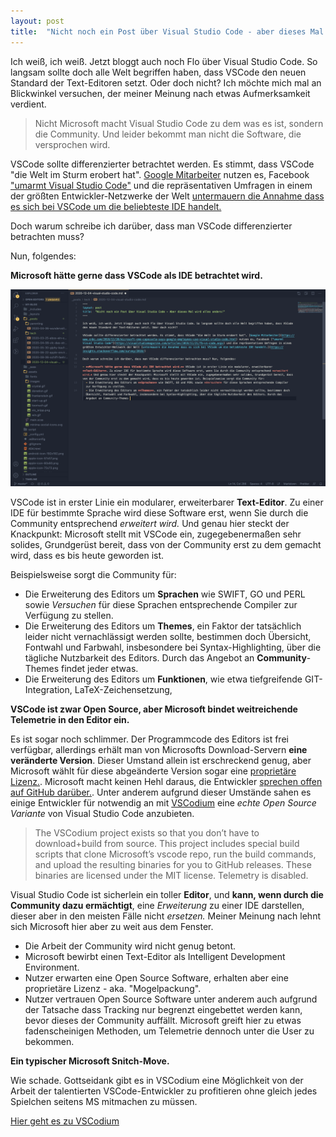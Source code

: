 ```yaml
---
layout: post
title:  "Nicht noch ein Post über Visual Studio Code - aber dieses Mal wird alles anders!"
---
```


Ich weiß, ich weiß. Jetzt bloggt auch noch Flo über Visual Studio Code. So langsam sollte doch alle Welt begriffen haben, dass VSCode den neuen Standard der Text-Editoren setzt. Oder doch nicht? Ich möchte mich mal an Blickwinkel versuchen, der meiner Meinung nach etwas Aufmerksamkeit verdient.

> Nicht Microsoft macht Visual Studio Code zu dem was es ist, sondern die Community. Und leider bekommt man nicht die Software, die versprochen wird.

VSCode sollte differenzierter betrachtet werden. Es stimmt, dass VSCode "die Welt im Sturm erobert hat". [Google Mitarbeiter](https://www.cnbc.com/2018/12/20/microsoft-cmo-capossela-says-google-employees-use-visual-studio-code.html) nutzen es, Facebook ["umarmt Visual Studio Code"](https://visualstudiomagazine.com/articles/2019/11/21/fb-vs-code.aspx) und die repräsentativen Umfragen in einem  der größten Entwickler-Netzwerke der Welt [untermauern die Annahme dass es sich bei VSCode um die beliebteste IDE handelt.](https://insights.stackoverflow.com/survey/2018/)

Doch warum schreibe ich darüber, dass man VSCode differenzierter betrachten muss? 

Nun, folgendes:

**Microsoft hätte gerne dass VSCode als IDE betrachtet wird.** 

![](/assets/images/2020-12-04-vscode.png)

VSCode ist in erster Linie ein modularer, erweiterbarer **Text-Editor**. Zu einer IDE für bestimmte Sprache wird diese Software erst, wenn Sie durch die Community entsprechend *erweitert wird.* Und genau hier steckt der Knackpunkt: Microsoft stellt mit VSCode ein, zugegebenermaßen sehr solides, Grundgerüst bereit, dass von der Community erst zu dem gemacht wird, dass es bis heute geworden ist. 

Beispielsweise sorgt die Community für:
  - Die Erweiterung des Editors um **Sprachen** wie SWIFT, GO und PERL sowie *Versuchen* für diese Sprachen entsprechende Compiler zur Verfügung zu stellen.
  - Die Erweiterung des Editors um **Themes**, ein Faktor der tatsächlich leider nicht vernachlässigt werden sollte, bestimmen doch Übersicht, Fontwahl und Farbwahl, insbesondere bei Syntax-Highlighting, über die tägliche Nutzbarkeit des Editors. Durch das Angebot an **Community**-Themes findet jeder etwas.
  - Die Erweiterung des Editors um **Funktionen**, wie etwa tiefgreifende GIT-Integration, LaTeX-Zeichensetzung, 

**VSCode ist zwar Open Source, aber Microsoft bindet weitreichende Telemetrie in den Editor ein.** 

Es ist sogar noch schlimmer. Der Programmcode des Editors ist frei verfügbar, allerdings erhält man von Microsofts Download-Servern **eine veränderte Version**. Dieser Umstand allein ist erschreckend genug, aber Microsoft wählt für diese abgeänderte Version sogar eine [proprietäre Lizenz.](https://code.visualstudio.com/license). Microsoft macht keinen Hehl daraus, die Entwickler [sprechen offen auf GitHub darüber.](https://github.com/Microsoft/vscode/issues/60#issuecomment-161792005). Unter anderem aufgrund dieser Umstände sahen es einige Entwickler für notwendig an mit [VSCodium](https://vscodium.com) eine *echte Open Source Variante* von Visual Studio Code anzubieten.

> The VSCodium project exists so that you don’t have to download+build from source. This project includes special build scripts that clone Microsoft’s vscode repo, run the build commands, and upload the resulting binaries for you to GitHub releases. These binaries are licensed under the MIT license. Telemetry is disabled.

Visual Studio Code ist sicherlein ein toller **Editor**, und **kann, wenn durch die Community dazu ermächtigt**, eine *Erweiterung* zu einer IDE darstellen, dieser aber in den meisten Fälle nicht *ersetzen.* Meiner Meinung nach lehnt sich Microsoft hier aber zu weit aus dem Fenster. 

- Die Arbeit der Community wird nicht genug betont.
- Microsoft bewirbt einen Text-Editor als Intelligent Development Environment.
- Nutzer erwarten eine Open Source Software, erhalten aber eine proprietäre Lizenz - aka. "Mogelpackung".
- Nutzer vertrauen Open Source Software unter anderem auch aufgrund der Tatsache dass Tracking nur begrenzt eingebettet werden kann, bevor dieses der Community auffällt. Microsoft greift hier zu etwas fadenscheinigen Methoden, um Telemetrie dennoch unter die User zu bekommen.

**Ein typischer Microsoft Snitch-Move.**

Wie schade. Gottseidank gibt es in VSCodium eine Möglichkeit von der Arbeit der talentierten VSCode-Entwickler zu profitieren ohne gleich jedes Spielchen seitens MS mitmachen zu müssen.

[Hier geht es zu VSCodium](https://vscodium.com)



